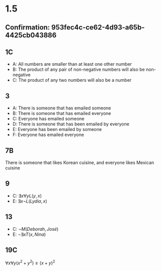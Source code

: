 # 1.5
## Confirmation: 953fec4c-ce62-4d93-a65b-4425cb043886
## 1C
- A: All numbers are smaller than at least one other number
- B: The product of any pair of non-negative numbers will also be non-negative
- C: The product of any two numbers will also be a number
## 3
- A: There is someone that has emailed someone
- B: There is someone that has emailed everyone
- C: Everyone has emailed someone
- D: There is someone that has been emailed by everyone
- E: Everyone has been emailed by someone
- F: Everyone has emailed everyone
## 7B
There is someone that likes Korean cuisine, and everyone likes Mexican cuisine
## 9
- C: $\exists x \forall y L(y, x)$
- E: $\exists x \neg L(Lydia, x)$
## 13
- C: $\neg M(Deborah, José)$
- E: $\neg \exists x T(x, Nina)$
## 19C
$\forall x \forall y (x^2+y^2)\ge (x+y)^2$